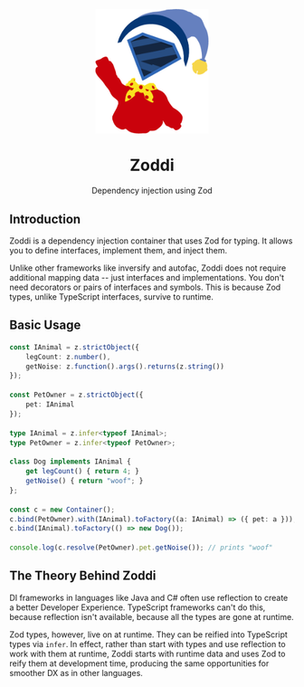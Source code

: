 <p align="center">
  <img src="Zoddi.png" width="200px" align="center" alt="Zoddi logo" />
  <h1 align="center">Zoddi</h1>
  <p align="center">
    Dependency injection using Zod
  </p>
</p>

## Introduction

Zoddi is a dependency injection container that uses Zod for typing. It allows you to define interfaces, implement them, and inject them.

Unlike other frameworks like inversify and autofac, Zoddi does not require additional mapping data -- just interfaces and implementations. You don't need decorators or pairs of interfaces and symbols. This is because Zod types, unlike TypeScript interfaces, survive to runtime.

## Basic Usage

```ts
const IAnimal = z.strictObject({
	legCount: z.number(),
	getNoise: z.function().args().returns(z.string())
});

const PetOwner = z.strictObject({
	pet: IAnimal
});

type IAnimal = z.infer<typeof IAnimal>;
type PetOwner = z.infer<typeof PetOwner>;

class Dog implements IAnimal {
	get legCount() { return 4; }
	getNoise() { return "woof"; }
};

const c = new Container();
c.bind(PetOwner).with(IAnimal).toFactory((a: IAnimal) => ({ pet: a }));
c.bind(IAnimal).toFactory(() => new Dog());

console.log(c.resolve(PetOwner).pet.getNoise()); // prints "woof"
```

## The Theory Behind Zoddi

DI frameworks in languages like Java and C# often use reflection to create a better Developer Experience. TypeScript frameworks can't do this, because reflection isn't available, because all the types are gone at runtime.

Zod types, however, live on at runtime. They can be reified into TypeScript types via `infer`. In effect, rather than start with types and use reflection to work with them at runtime, Zoddi starts with runtime data and uses Zod to reify them at development time, producing the same opportunities for smoother DX as in other languages.